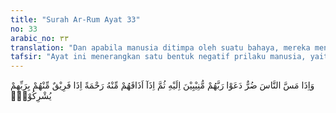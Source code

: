 ```yaml
---
title: "Surah Ar-Rum Ayat 33"
no: 33
arabic_no: ٣٣
translation: "Dan apabila manusia ditimpa oleh suatu bahaya, mereka menyeru Tuhannya dengan kembali (bertobat) kepada-Nya, kemudian apabila Dia memberikan sedikit rahmat-Nya kepada mereka, tiba-tiba sebagian mereka mempersekutukan Allah."
tafsir: "Ayat ini menerangkan satu bentuk negatif prilaku manusia, yaitu bila ditimpa kesusahan, mereka mendekatkan diri kepada Allah. Lalu setelah kesusahan itu hilang dan berganti dengan keberuntungan, mereka kembali menyekutukan Allah.\n\nKesusahan itu bisa berupa kemelaratan, sakit, musibah, bencana, dan sebagainya. Ungkapan bahwa kesusahan itu hanya \"menyentuhnya\" berarti hanya ringan dan sesaat dari masa hidupnya yang panjang, tidak sampai \"menimpanya\" dengan dahsyat. Namun demikian, hanya dengan sentuhan sedikit kesusahan saja, mereka sudah merasa dunia ini gelap. Mereka segera berdoa kepada Allah agar segera dilepaskan dari kesusahan itu. Doa itu mereka iringi dengan mendekatkan diri kepada Allah. Mereka rajin beribadah, memohon ampun atas dosa-dosanya, dan berjanji akan patuh melaksanakan perintah-perintah Allah pada masa yang akan datang. Dengan demikian, mereka kembali kepada fitrah mereka.\n\nAkan tetapi, kepatuhan mereka itu hanya sebentar, yaitu selama kesusahan itu masih terasa. Ketika kesusahan itu diganti Allah dengan \"mencicipkan\" kepadanya sedikit kebahagiaan saja, sebagian mereka sudah lupa diri dan kembali menyekutukan Allah. Menyekutukan Allah itu maksudnya mempercayai adanya unsur lain yang berperan dalam membuat mereka beruntung atau susah, baik berupa berhala, setan, ataupun manusia. Satu kesalahan besar jika mereka memandang keuntungan usaha itu sebagai hasil usaha dan kerja keras mereka sendiri, sehingga mereka tidak mensyukuri nikmat itu. Mereka juga tidak menggunakan nikmat tersebut menurut semestinya sebagaimana yang dikehendaki oleh Pemberinya, Allah. Dengan demikian, mereka mengotori fitrah mereka."
---
```

وَاِذَا مَسَّ النَّاسَ ضُرٌّ دَعَوْا رَبَّهُمْ مُّنِيْبِيْنَ اِلَيْهِ ثُمَّ اِذَآ اَذَاقَهُمْ مِّنْهُ رَحْمَةً اِذَا فَرِيْقٌ مِّنْهُمْ بِرَبِّهِمْ يُشْرِكُوْنَۙ